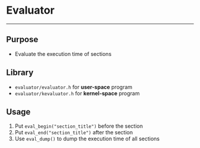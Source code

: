 # Evaluator
---
## Purpose
* Evaluate the execution time of sections

## Library
* `evaluator/evaluator.h` for **user-space** program
* `evaluator/kevaluator.h` for **kernel-space** program

## Usage
1. Put `eval_begin("section_title")` before the section
2. Put `eval_end("section_title")` after the section
3. Use `eval_dump()` to dump the execution time of all sections
